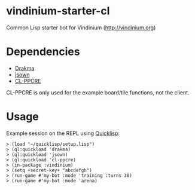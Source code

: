 vindinium-starter-cl
====================

Common Lisp starter bot for Vindinium (http://vindinium.org)

# Dependencies

* [Drakma](http://weitz.de/drakma/)
* [jsown](https://github.com/madnificent/jsown)
* [CL-PPCRE](http://weitz.de/cl-ppcre/)

CL-PPCRE is only used for the example board/tile functions, not the client.

# Usage

Example session on the REPL using [Quicklisp](http://www.quicklisp.org/):
```
> (load "~/quicklisp/setup.lisp")
> (ql:quickload 'drakma)
> (ql:quickload 'jsown)
> (ql:quickload 'cl-ppcre)
> (in-package :vindinium)
> (setq +secret-key+ "abcdefgh")
> (run-game #'my-bot :mode 'training :turns 30)
> (run-game #'my-bot :mode 'arena)
```
